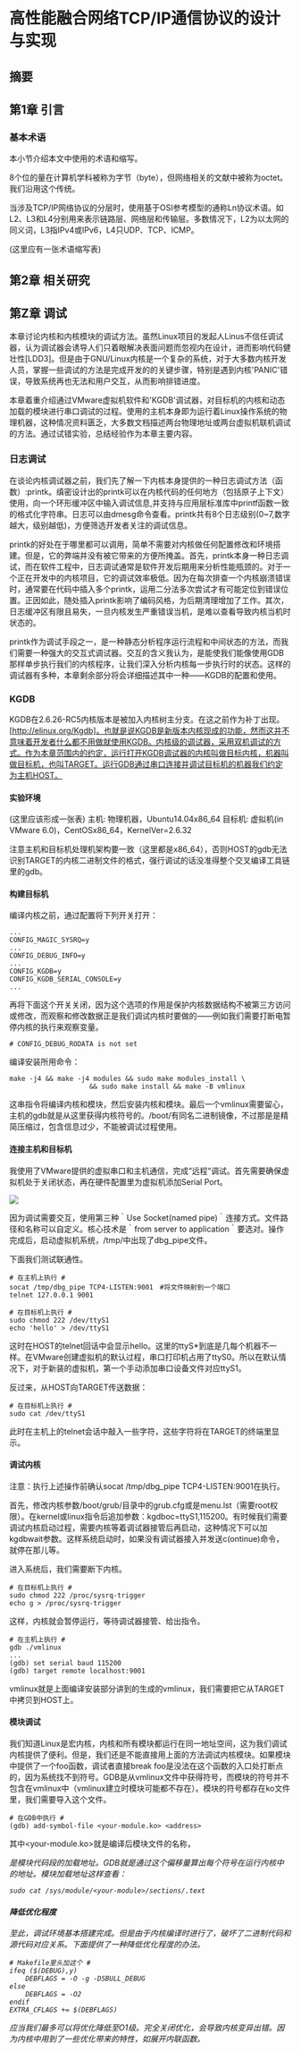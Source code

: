 # 高性能融合网络TCP/IP通信协议的设计与实现 #
## 摘要 ##
## 第1章 引言 ##
### 基本术语 ###
本小节介绍本文中使用的术语和缩写。

8个位的量在计算机学科被称为字节（byte），但网络相关的文献中被称为octet。我们沿用这个传统。

当涉及TCP/IP网络协议的分层时，使用基于OSI参考模型的通称Ln协议术语。如L2、L3和L4分别用来表示链路层、网络层和传输层。多数情况下，L2为以太网的同义词，L3指IPv4或IPv6，L4只UDP、TCP、ICMP。

(这里应有一张术语缩写表)

## 第2章 相关研究 ##

## 第Z章 调试  ##
本章讨论内核和内核模块的调试方法。虽然Linux项目的发起人Linus不信任调试器，认为调试器会诱导人们只着眼解决表面问题而忽视内在设计，进而影响代码健壮性[LDD3]。但是由于GNU/Linux内核是一个复杂的系统，对于大多数内核开发人员，掌握一些调试的方法是完成开发的的关键步骤，特别是遇到内核'PANIC'错误，导致系统再也无法和用户交互，从而影响排错进度。

本章着重介绍通过VMware虚拟机软件和'KGDB'调试器，对目标机的内核和动态加载的模块进行串口调试的过程。使用的主机本身即为运行着Linux操作系统的物理机器，这种情况资料匮乏，大多数文档描述两台物理地址或两台虚拟机联机调试的方法。通过试错实验，总结经验作为本章主要内容。

### 日志调试 ###
在谈论内核调试器之前，我们先了解一下内核本身提供的一种日志调试方法（函数）:printk。缜密设计出的printk可以在内核代码的任何地方（包括原子上下文）使用，向一个环形缓冲区中输入调试信息,并支持与应用层标准库中printf函数一致的格式化字符串。日志可以由dmesg命令查看。printk共有8个日志级别(0~7,数字越大，级别越低)，方便筛选开发者关注的调试信息。

printk的好处在于哪里都可以调用，简单不需要对内核做任何配置修改和环境搭建。但是，它的弊端并没有被它带来的方便所掩盖。首先，printk本身一种日志调试，而在软件工程中，日志调试通常是软件开发后期用来分析性能瓶颈的。对于一个正在开发中的内核项目，它的调试效率极低。因为在每次排查一个内核崩溃错误时，通常要在代码中插入多个printk，运用二分法多次尝试才有可能定位到错误位置。正因如此，随处插入printk影响了编码风格，为后期清理增加了工作。其次，日志缓冲区有限且易失，一旦内核发生严重错误当机，是难以查看导致内核当机时状态的。

printk作为调试手段之一，是一种静态分析程序运行流程和中间状态的方法，而我们需要一种强大的交互式调试器。交互的含义我认为，是能使我们能像使用GDB那样单步执行我们的内核程序，让我们深入分析内核每一步执行时的状态。这样的调试器有多种，本章剩余部分将会详细描述其中一种——KGDB的配置和使用。

### KGDB ###
KGDB在2.6.26-RC5内核版本是被加入内核树主分支。在这之前作为补丁出现。[http://elinux.org/Kgdb]。也就是说KGDB是新版本内核现成的功能，然而这并不意味着开发者什么都不用做就使用KGDB。内核级的调试器，采用双机调试的方式。作为本章范围内的约定，运行打开KGDB调试器的内核叫做目标内核，机器叫做目标机，也叫TARGET。运行GDB通过串口连接并调试目标机的机器我们约定为主机HOST。

#### 实验环境 ####
(这里应该形成一张表)
主机: 物理机器，Ubuntu14.04x86_64
目标机: 虚拟机(in VMware 6.0)，CentOSx86_64，KernelVer=2.6.32

注意主机和目标机处理机架构要一致（这里都是x86_64），否则HOST的gdb无法识别TARGET的内核二进制文件的格式，强行调试的话没准得整个交叉编译工具链里的gdb。

#### 构建目标机 ####

编译内核之前，通过配置将下列开关打开：

    ...
    CONFIG_MAGIC_SYSRQ=y
    ...
    CONFIG_DEBUG_INFO=y
    ...
    CONFIG_KGDB=y
    CONFIG_KGDB_SERIAL_CONSOLE=y
    ...

再将下面这个开关关闭，因为这个选项的作用是保护内核数据结构不被第三方访问或修改，而观察和修改数据正是我们调试内核时要做的——例如我们需要打断电暂停内核的执行来观察变量。

    # CONFIG_DEBUG_RODATA is not set

编译安装所用命令：

    make -j4 && make -j4 modules && sudo make modules_install \
                        && sudo make install && make -B vmlinux
                    
这串指令将编译内核和模块，然后安装内核和模块。最后一个vmlinux需要留心，主机的gdb就是从这里获得内核符号的。/boot/有同名二进制镜像，不过那是是精简压缩过，包含信息过少，不能被调试过程使用。

#### 连接主机和目标机 ####

我使用了VMware提供的虚拟串口和主机通信，完成“远程“调试。首先需要确保虚拟机处于关闭状态，再在硬件配置里为虚拟机添加Serial Port。

![](img/add-serial-port.png)

因为调试需要交互，使用第三种｀Use Socket(named pipe)｀连接方式。文件路径和名称可以自定义。核心技术是｀from server to application｀要选对。操作完成后，启动虚拟机系统，/tmp/中出现了dbg_pipe文件。

下面我们测试联通性。

    # 在主机上执行 #
    socat /tmp/dbg_pipe TCP4-LISTEN:9001　#将文件映射到一个端口
    telnet 127.0.0.1 9001

    # 在目标机上执行 #
    sudo chmod 222 /dev/ttyS1
    echo 'hello' > /dev/ttyS1
    
这时在HOST的telnet回话中会显示hello。这里的ttyS*到底是几每个机器不一样。在VMware创建虚拟机的默认过程，串口打印机占用了ttyS0。所以在默认情况下，对于新装的虚拟机，第一个手动添加串口设备文件对应ttyS1。

反过来，从HOST向TARGET传送数据：

    # 在目标机上执行 #
    sudo cat /dev/ttyS1

此时在主机上的telnet会话中敲入一些字符，这些字符将在TARGET的终端里显示。

#### 调试内核 ####
注意：执行上述操作前确认socat /tmp/dbg_pipe TCP4-LISTEN:9001在执行。

首先，修改内核参数/boot/grub/目录中的grub.cfg或是menu.lst（需要root权限）。在kernel或linux指令后追加参数：kgdboc=ttyS1,115200。有时候我们需要调试内核启动过程，需要内核等着调试器接管后再启动，这种情况下可以加kgdbwait参数。这样系统启动时，如果没有调试器接入并发送c(ontinue)命令，就停在那儿等。

进入系统后，我们需要断下内核。

    # 在目标机上执行 #
    sudo chmod 222 /proc/sysrq-trigger
    echo g > /proc/sysrq-trigger
    
这样，内核就会暂停运行，等待调试器接管、给出指令。

    # 在主机上执行 #
    gdb ./vmlinux
    ...
    (gdb) set serial baud 115200
    (gdb) target remote localhost:9001
    
vmlinux就是上面编译安装部分讲到的生成的vmlinux，我们需要把它从TARGET中拷贝到HOST上。

#### 模块调试 ####
我们知道Linux是宏内核，内核和所有模块都运行在同一地址空间，这为我们调试内核提供了便利。但是，我们还是不能直接用上面的方法调试内核模块。如果模块中提供了一个foo函数，调试者直接break foo是没法在这个函数的入口处打断点的，因为系统找不到符号。GDB是从vmlinux文件中获得符号，而模块的符号并不包含在vmlinux中（vmlinux建立时模块可能都不存在）。模块的符号都存在ko文件里，我们需要导入这个文件。

    # 在GDB中执行 #
    (gdb) add-symbol-file <your-module.ko> <address>

其中<your-module.ko>就是编译后模块文件的名称，<address>是模块代码段的加载地址。GDB就是通过这个偏移量算出每个符号在运行内核中的地址。模块加载地址这样查看：

    sudo cat /sys/module/<your-module>/sections/.text


#### 降低优化程度 ####
至此，调试环境基本搭建完成。但是由于内核编译时进行了，破坏了二进制代码和源代码对应关系。下面提供了一种降低优化程度的办法。

    # Makefile里头加这个 #
    ifeq ($(DEBUG),y)
        DEBFLAGS = -O -g -DSBULL_DEBUG
    else
        DEBFLAGS = -O2
    endif
    EXTRA_CFLAGS += $(DEBFLAGS)
    
应当我们最多可以将优化降低至O1级。完全关闭优化，会导致内核变异出错。因为内核中用到了一些优化带来的特性，如展开内联函数。
